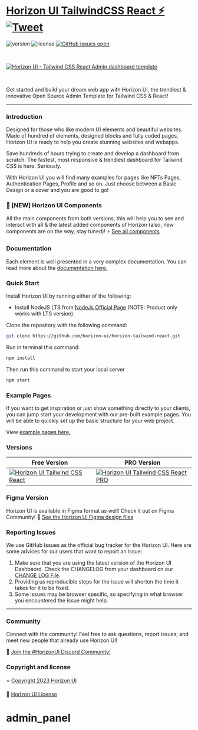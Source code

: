 # [Horizon UI TailwindCSS React ⚡️](https://horizon-ui.com/horizon-tailwind-react) [![Tweet](https://img.shields.io/twitter/url/http/shields.io.svg?style=social&logo=twitter)](https://twitter.com/intent/tweet?text=Check%20Horizon%20UI,%20the%20trendiest%20open-source%20admin%20template%20for%20%23tailwindcss%20and%20%23react!%0A%0Ahorizon-ui.com%20)

![version](https://img.shields.io/badge/version-2.0.0-brightgreen.svg)
![license](https://img.shields.io/badge/license-MIT-blue.svg)
[![GitHub issues open](https://img.shields.io/github/issues/horizon-ui/horizon-tailwind-react.svg?maxAge=2592000)](https://github.com/horizon-ui/horizon-tailwind-react/issues?q=is%3Aopen+is%3Aissue)

<p>&nbsp;</p>

[<img alt="Horizon UI - Tailwind CSS React Admin dashboard template" src="https://i.ibb.co/1zhBQ2J/horizon-ui-tailwind-2.png" />](https://github.com/horizon-ui/horizon-tailwind-react)

<p>&nbsp;</p>

Get started and build your dream web app with Horizon UI, the trendiest & innovative Open Source Admin Template for Tailwind CSS & React!

---

### Introduction

Designed for those who like modern UI elements and beautiful websites. Made of hundred of elements, designed blocks and fully coded pages, Horizon UI is ready to help you create stunning websites and webapps.

Save hundreds of hours trying to create and develop a dashboard from scratch.
The fastest, most responsive & trendiest dashboard for Tailwind CSS is here. Seriously.

With Horizon UI you will find many examples for pages like NFTs Pages,
Authentication Pages, Profile and so on. Just choose between a Basic Design or a cover and you are good to go!

### 🎉 [NEW] Horizon UI Components

All the main components from both versions, this will help you to see and interact with all & the latest added components of Horizon (also, new components are on the way, stay tuned)! ⚡️
<a href="https://horizon-ui.com/components/?ref=readme-horizon-tailwind-react" target="_blank">See all components</a>

### Documentation

Each element is well presented in a very complex documentation. You can read more about the <a href="https://horizon-ui.com/docs-tailwind/docs/react/installation?ref=readme-horizon-tailwind-react" target="_blank">documentation here.</a>

### Quick Start

Install Horizon UI by running either of the following:

- Install NodeJS LTS from [NodeJs Official Page](https://nodejs.org/en/?ref=horizon-documentation) (NOTE: Product only works with LTS version).

Clone the repository with the following command:

```bash
git clone https://github.com/horizon-ui/horizon-tailwind-react.git
```

Run in terminal this command:

```bash
npm install
```

Then run this command to start your local server

```bash
npm start
```

### Example Pages

If you want to get inspiration or just show something directly to your clients, you can jump start your development with our pre-built example pages. You will be able to quickly set up the basic structure for your web project.

View <a href="https://horizon-ui.com/horizon-tailwind-react/?ref=readme-horizon-tailwind-react" target="_blank">example pages here.</a>

### Versions

| Free Version                                                                                                                                          | PRO Version                                                                                                                                                    |
| ----------------------------------------------------------------------------------------------------------------------------------------------------- | -------------------------------------------------------------------------------------------------------------------------------------------------------------- |
| [![Horizon UI Tailwind CSS React](https://i.ibb.co/1zhBQ2J/horizon-ui-tailwind-2.png)](https://www.horizon-ui.com/?ref=readme-horizon-tailwind-react) | [![Horizon UI Tailwind CSS React PRO](https://i.ibb.co/d0cVzKB/horizon-ui-pro-tailwind.png)](https://www.horizon-ui.com/pro?ref=readme-horizon-tailwind-react) |

### Figma Version

Horizon UI is available in Figma format as well! Check it out on Figma
Community! 🎨
[See the Horizon UI Figma design files](https://bit.ly/horizon-figma)

### Reporting Issues

We use GitHub Issues as the official bug tracker for the Horizon UI. Here are
some advices for our users that want to report an issue:

1. Make sure that you are using the latest version of the Horizon UI Dashbaord.
   Check the CHANGELOG from your dashboard on our
   [CHANGE LOG File](https://github.com/horizon-ui/horizon-tailwind-react/blob/main/CHANGELOG.md?ref=readme-horizon-tailwind-react).
2. Providing us reproducible steps for the issue will shorten the time it takes
   for it to be fixed.
3. Some issues may be browser specific, so specifying in what browser you
   encountered the issue might help.

---

### Community

Connect with the community! Feel free to ask questions, report issues, and meet new people that already use Horizon UI!

💬 [Join the #HorizonUI Discord Community!](https://discord.gg/f6tEKFBd4m)

### Copyright and license

⭐️ [Copyright 2023 Horizon UI ](https://www.horizon-ui.com/?ref=readme-horizon-tailwind-react)

📄 [Horizon UI License](https://www.simmmple.com/licenses?ref=readme-horizon-tailwind-react)
# admin_panel
